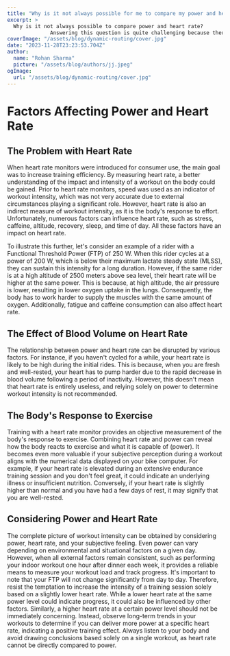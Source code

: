 ```yaml
---
title: "Why is it not always possible for me to compare my power and heart rate?"
excerpt: >
  Why is it not always possible to compare power and heart rate?
              Answering this question is quite challenging because there are several factors that affect both power and heart rate. The iss
coverImage: "/assets/blog/dynamic-routing/cover.jpg"
date: "2023-11-28T23:23:53.704Z"
author:
  name: "Rohan Sharma"
  picture: "/assets/blog/authors/jj.jpeg"
ogImage:
  url: "/assets/blog/dynamic-routing/cover.jpg"
---
```


# Factors Affecting Power and Heart Rate

## The Problem with Heart Rate

When heart rate monitors were introduced for consumer use, the main goal was to increase training efficiency. By measuring heart rate, a better understanding of the impact and intensity of a workout on the body could be gained. Prior to heart rate monitors, speed was used as an indicator of workout intensity, which was not very accurate due to external circumstances playing a significant role. However, heart rate is also an indirect measure of workout intensity, as it is the body's response to effort. Unfortunately, numerous factors can influence heart rate, such as stress, caffeine, altitude, recovery, sleep, and time of day. All these factors have an impact on heart rate.

To illustrate this further, let's consider an example of a rider with a Functional Threshold Power (FTP) of 250 W. When this rider cycles at a power of 200 W, which is below their maximum lactate steady state (MLSS), they can sustain this intensity for a long duration. However, if the same rider is at a high altitude of 2500 meters above sea level, their heart rate will be higher at the same power. This is because, at high altitude, the air pressure is lower, resulting in lower oxygen uptake in the lungs. Consequently, the body has to work harder to supply the muscles with the same amount of oxygen. Additionally, fatigue and caffeine consumption can also affect heart rate.

## The Effect of Blood Volume on Heart Rate

The relationship between power and heart rate can be disrupted by various factors. For instance, if you haven't cycled for a while, your heart rate is likely to be high during the initial rides. This is because, when you are fresh and well-rested, your heart has to pump harder due to the rapid decrease in blood volume following a period of inactivity. However, this doesn't mean that heart rate is entirely useless, and relying solely on power to determine workout intensity is not recommended.

## The Body's Response to Exercise

Training with a heart rate monitor provides an objective measurement of the body's response to exercise. Combining heart rate and power can reveal how the body reacts to exercise and what it is capable of (power). It becomes even more valuable if your subjective perception during a workout aligns with the numerical data displayed on your bike computer. For example, if your heart rate is elevated during an extensive endurance training session and you don't feel great, it could indicate an underlying illness or insufficient nutrition. Conversely, if your heart rate is slightly higher than normal and you have had a few days of rest, it may signify that you are well-rested.

## Considering Power and Heart Rate

The complete picture of workout intensity can be obtained by considering power, heart rate, and your subjective feeling. Even power can vary depending on environmental and situational factors on a given day. However, when all external factors remain consistent, such as performing your indoor workout one hour after dinner each week, it provides a reliable means to measure your workout load and track progress. It's important to note that your FTP will not change significantly from day to day. Therefore, resist the temptation to increase the intensity of a training session solely based on a slightly lower heart rate. While a lower heart rate at the same power level could indicate progress, it could also be influenced by other factors. Similarly, a higher heart rate at a certain power level should not be immediately concerning. Instead, observe long-term trends in your workouts to determine if you can deliver more power at a specific heart rate, indicating a positive training effect. Always listen to your body and avoid drawing conclusions based solely on a single workout, as heart rate cannot be directly compared to power.